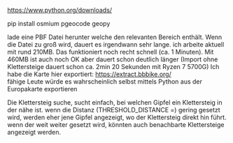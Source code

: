 https://www.python.org/downloads/


pip install osmium pgeocode geopy

lade eine PBF Datei herunter welche den relevanten Bereich enthält.
Wenn die Datei zu groß wird, dauert es irgendwann sehr lange. ich arbeite aktuell mit rund 210MB. Das funktioniert noch recht schnell (ca. 1 Minuten).
Mit 460MB ist auch noch OK aber dauert schon deutlich länger (Import ohne Klettersteige dauert schon ca. 2min 20 Sekunden mit  Ryzen 7 5700G)
Ich habe die Karte hier exportiert: https://extract.bbbike.org/  
fähige Leute würde es wahrscheinlich selbst mittels Python aus der Europakarte exportieren

Die Klettersteig suche, sucht einfach, bei welchen Gipfel ein Klettersteig in der nähe ist. 
wenn die Distanz (THRESHOLD_DISTANCE =) gering gesetzt wird, werden eher jene Gipfel angezeigt, wo der Klettersteig direkt hin führt. wenn der weit weiter gesetzt wird, könnten auch benachbarte Klettersteige angezeigt werden. 
